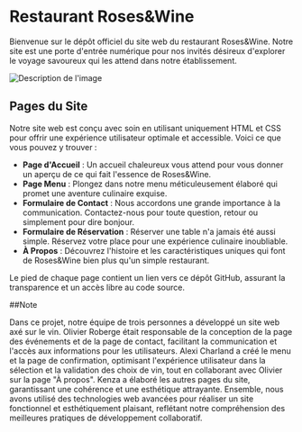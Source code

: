 # Restaurant Roses&Wine

Bienvenue sur le dépôt officiel du site web du restaurant Roses&Wine. Notre site est une porte d'entrée numérique pour nos invités désireux d'explorer le voyage savoureux qui les attend dans notre établissement.

 ![Description de l'image](https://github.com/ameurkenza/Projet-Web-Client/blob/main/pics/Capture%20d%E2%80%99%C3%A9cran%202024-03-04%20104945.png)
 


## Pages du Site

Notre site web est conçu avec soin en utilisant uniquement HTML et CSS pour offrir une expérience utilisateur optimale et accessible. Voici ce que vous pouvez y trouver :

- **Page d'Accueil** : Un accueil chaleureux vous attend pour vous donner un aperçu de ce qui fait l'essence de Roses&Wine.
- **Page Menu** : Plongez dans notre menu méticuleusement élaboré qui promet une aventure culinaire exquise.
- **Formulaire de Contact** : Nous accordons une grande importance à la communication. Contactez-nous pour toute question, retour ou simplement pour dire bonjour.
- **Formulaire de Réservation** : Réserver une table n'a jamais été aussi simple. Réservez votre place pour une expérience culinaire inoubliable.
- **À Propos** : Découvrez l'histoire et les caractéristiques uniques qui font de Roses&Wine bien plus qu'un simple restaurant.

Le pied de chaque page contient un lien vers ce dépôt GitHub, assurant la transparence et un accès libre au code source.

##Note 

Dans ce projet, notre équipe de trois personnes a développé un site web axé sur le vin. Olivier Roberge était responsable de la conception de la page des événements et de la page de contact, facilitant la communication et l'accès aux informations pour les utilisateurs. Alexi Charland a créé le menu et la page de confirmation, optimisant l'expérience utilisateur dans la sélection et la validation des choix de vin, tout en collaborant avec Olivier sur la page "À propos". Kenza a élaboré les autres pages du site, garantissant une cohérence et une esthétique attrayante. Ensemble, nous avons utilisé des technologies web avancées pour réaliser un site fonctionnel et esthétiquement plaisant, reflétant notre compréhension des meilleures pratiques de développement collaboratif.


